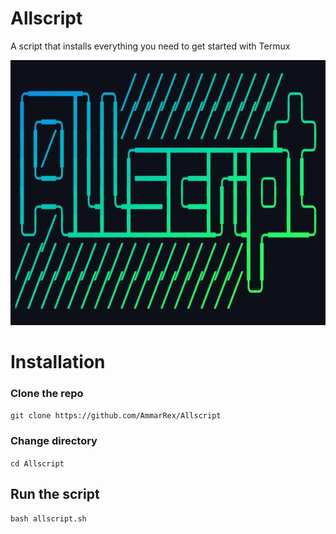 # Allscript
A script that installs everything you need to get started with Termux

![alt text](https://github.com/AmmarRex/Allscript/blob/main/Logo.jpg "Logo Title Text 1")

# Installation

###  Clone the repo

```git clone https://github.com/AmmarRex/Allscript```

###  Change directory

`cd Allscript`

##  Run the script

`bash allscript.sh`
